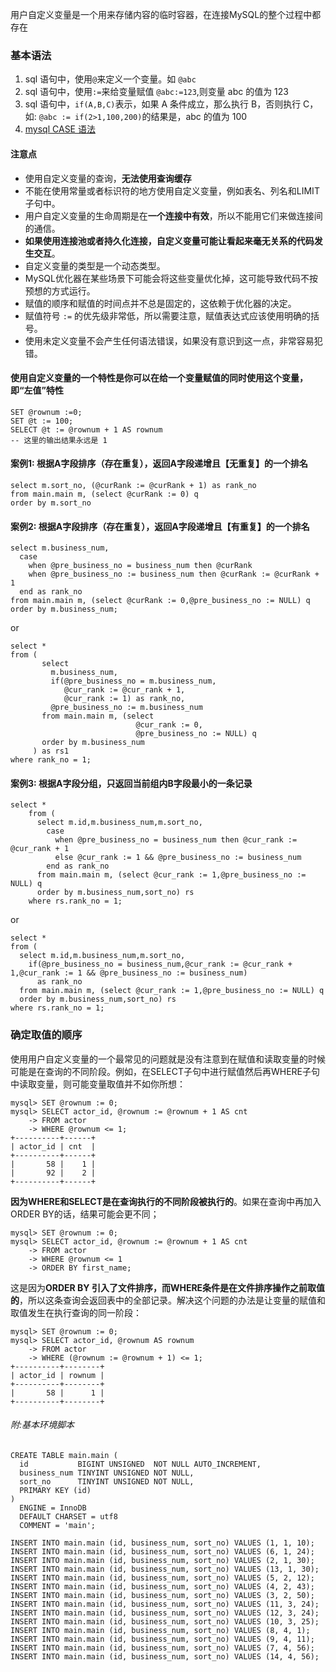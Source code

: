 用户自定义变量是一个用来存储内容的临时容器，在连接MySQL的整个过程中都存在

### 基本语法
1. sql 语句中，使用`@`来定义一个变量。如 `@abc`
2. sql 语句中，使用`:=`来给变量赋值 `@abc:=123`,则变量 abc 的值为 123
3. sql 语句中，`if(A,B,C)`表示，如果 A 条件成立，那么执行 B，否则执行 C，如:
   `@abc := if(2>1,100,200)`的结果是，abc 的值为 100
4. [mysql CASE 语法](https://dev.mysql.com/doc/refman/8.0/en/case.html)

#### 注意点
* 使用自定义变量的查询，**无法使用查询缓存**
* 不能在使用常量或者标识符的地方使用自定义变量，例如表名、列名和LIMIT子句中。
* 用户自定义变量的生命周期是在**一个连接中有效**，所以不能用它们来做连接间的通信。
* **如果使用连接池或者持久化连接，自定义变量可能让看起来毫无关系的代码发生交互**。
* 自定义变量的类型是一个动态类型。
* MySQL优化器在某些场景下可能会将这些变量优化掉，这可能导致代码不按预想的方式运行。
* 赋值的顺序和赋值的时间点并不总是固定的，这依赖于优化器的决定。
* 赋值符号 `:=` 的优先级非常低，所以需要注意，赋值表达式应该使用明确的括号。
* 使用未定义变量不会产生任何语法错误，如果没有意识到这一点，非常容易犯错。

#### 使用自定义变量的一个特性是你可以在给一个变量赋值的同时使用这个变量，即“左值”特性

    SET @rownum :=0;
    SET @t := 100;
    SELECT @t := @rownum + 1 AS rownum
    -- 这里的输出结果永远是 1


#### 案例1: 根据A字段排序（存在重复），返回A字段递增且【无重复】的一个排名

    select m.sort_no, (@curRank := @curRank + 1) as rank_no
    from main.main m, (select @curRank := 0) q
    order by m.sort_no

#### 案例2: 根据A字段排序（存在重复），返回A字段递增且【有重复】的一个排名

    select m.business_num,
      case
        when @pre_business_no = business_num then @curRank
        when @pre_business_no := business_num then @curRank := @curRank + 1
      end as rank_no
    from main.main m, (select @curRank := 0,@pre_business_no := NULL) q
    order by m.business_num;

or

    select *
    from (
           select
             m.business_num,
             if(@pre_business_no = m.business_num,
                @cur_rank := @cur_rank + 1,
                @cur_rank := 1) as rank_no,
             @pre_business_no := m.business_num
           from main.main m, (select
                                @cur_rank := 0,
                                @pre_business_no := NULL) q
           order by m.business_num
         ) as rs1
    where rank_no = 1;

#### 案例3: 根据A字段分组，只返回当前组内B字段最小的一条记录

    select *
        from (
          select m.id,m.business_num,m.sort_no,
            case
              when @pre_business_no = business_num then @cur_rank := @cur_rank + 1
              else @cur_rank := 1 && @pre_business_no := business_num
            end as rank_no
          from main.main m, (select @cur_rank := 1,@pre_business_no := NULL) q
          order by m.business_num,sort_no) rs
        where rs.rank_no = 1;

or 

    select *
    from (
      select m.id,m.business_num,m.sort_no,
        if(@pre_business_no = business_num,@cur_rank := @cur_rank + 1,@cur_rank := 1 && @pre_business_no := business_num)
          as rank_no
      from main.main m, (select @cur_rank := 1,@pre_business_no := NULL) q
      order by m.business_num,sort_no) rs
    where rs.rank_no = 1;


### 确定取值的顺序
使用用户自定义变量的一个最常见的问题就是没有注意到在赋值和读取变量的时候可能是在查询的不同阶段。例如，在SELECT子句中进行赋值然后再WHERE子句中读取变量，则可能变量取值并不如你所想：

    mysql> SET @rownum := 0;
    mysql> SELECT actor_id, @rownum := @rownum + 1 AS cnt
        -> FROM actor
        -> WHERE @rownum <= 1;
    +----------+------+
    | actor_id | cnt  |
    +----------+------+
    |       58 |    1 |
    |       92 |    2 |
    +----------+------+
**因为WHERE和SELECT是在查询执行的不同阶段被执行的**。如果在查询中再加入ORDER BY的话，结果可能会更不同；

    mysql> SET @rownum := 0;
    mysql> SELECT actor_id, @rownum := @rownum + 1 AS cnt
        -> FROM actor
        -> WHERE @rownum <= 1
        -> ORDER BY first_name;

这是因为**ORDER BY 引入了文件排序，而WHERE条件是在文件排序操作之前取值的**，所以这条查询会返回表中的全部记录。解决这个问题的办法是让变量的赋值和取值发生在执行查询的同一阶段：

    mysql> SET @rownum := 0;
    mysql> SELECT actor_id, @rownum AS rownum
        -> FROM actor
        -> WHERE (@rownum := @rownum + 1) <= 1;
    +----------+--------+
    | actor_id | rownum |
    +----------+--------+
    |       58 |      1 |
    +----------+--------+


###### 附:基本环境脚本
    CREATE TABLE main.main (
      id           BIGINT UNSIGNED  NOT NULL AUTO_INCREMENT,
      business_num TINYINT UNSIGNED NOT NULL,
      sort_no      TINYINT UNSIGNED NOT NULL,
      PRIMARY KEY (id)
    )
      ENGINE = InnoDB
      DEFAULT CHARSET = utf8
      COMMENT = 'main';
    
    INSERT INTO main.main (id, business_num, sort_no) VALUES (1, 1, 10);
    INSERT INTO main.main (id, business_num, sort_no) VALUES (6, 1, 24);
    INSERT INTO main.main (id, business_num, sort_no) VALUES (2, 1, 30);
    INSERT INTO main.main (id, business_num, sort_no) VALUES (13, 1, 30);
    INSERT INTO main.main (id, business_num, sort_no) VALUES (5, 2, 12);
    INSERT INTO main.main (id, business_num, sort_no) VALUES (4, 2, 43);
    INSERT INTO main.main (id, business_num, sort_no) VALUES (3, 2, 50);
    INSERT INTO main.main (id, business_num, sort_no) VALUES (11, 3, 24);
    INSERT INTO main.main (id, business_num, sort_no) VALUES (12, 3, 24);
    INSERT INTO main.main (id, business_num, sort_no) VALUES (10, 3, 25);
    INSERT INTO main.main (id, business_num, sort_no) VALUES (8, 4, 1);
    INSERT INTO main.main (id, business_num, sort_no) VALUES (9, 4, 11);
    INSERT INTO main.main (id, business_num, sort_no) VALUES (7, 4, 56);
    INSERT INTO main.main (id, business_num, sort_no) VALUES (14, 4, 56);